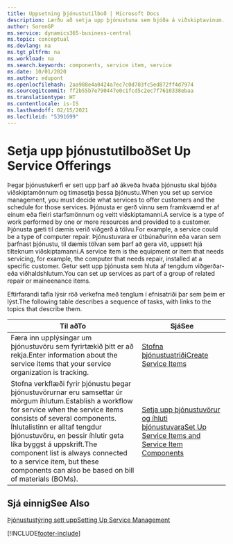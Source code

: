 ```yaml
---
title: Uppsetning þjónustutilboð | Microsoft Docs
description: Lærðu að setja upp þjónustuna sem bjóða á viðskiptavinum.
author: SorenGP
ms.service: dynamics365-business-central
ms.topic: conceptual
ms.devlang: na
ms.tgt_pltfrm: na
ms.workload: na
ms.search.keywords: components, service item, service
ms.date: 10/01/2020
ms.author: edupont
ms.openlocfilehash: 2aa988e4a0424a7ec7c0d703fc5ed872ff4d7974
ms.sourcegitcommit: ff2b55b7e790447e0c1fcd5c2ec7f7610338ebaa
ms.translationtype: HT
ms.contentlocale: is-IS
ms.lasthandoff: 02/15/2021
ms.locfileid: "5391699"
---
```

# <a name="set-up-service-offerings"></a><span data-ttu-id="e3be1-103">Setja upp þjónustutilboð</span><span class="sxs-lookup"><span data-stu-id="e3be1-103">Set Up Service Offerings</span></span>
<span data-ttu-id="e3be1-104">Þegar þjónustukerfi er sett upp þarf að ákveða hvaða þjónustu skal bjóða viðskiptamönnum og tímasetja þessa þjónustu.</span><span class="sxs-lookup"><span data-stu-id="e3be1-104">When you set up service management, you must decide what services to offer customers and the schedule for those services.</span></span> <span data-ttu-id="e3be1-105">Þjónusta er gerð vinnu sem framkvæmd er af einum eða fleiri starfsmönnum og veitt viðskiptamanni.</span><span class="sxs-lookup"><span data-stu-id="e3be1-105">A service is a type of work performed by one or more resources and provided to a customer.</span></span> <span data-ttu-id="e3be1-106">Þjónusta gæti til dæmis verið viðgerð á tölvu.</span><span class="sxs-lookup"><span data-stu-id="e3be1-106">For example, a service could be a type of computer repair.</span></span> <span data-ttu-id="e3be1-107">Þjónustuvara er útbúnaðurinn eða varan sem þarfnast þjónustu, til dæmis tölvan sem þarf að gera við, uppsett hjá tilteknum viðskiptamanni.</span><span class="sxs-lookup"><span data-stu-id="e3be1-107">A service item is the equipment or item that needs servicing, for example, the computer that needs repair, installed at a specific customer.</span></span> <span data-ttu-id="e3be1-108">Getur sett upp þjónusta sem hluta af tengdum viðgerðar- eða viðhaldshlutum.</span><span class="sxs-lookup"><span data-stu-id="e3be1-108">You can set up services as part of a group of related repair or maineenance items.</span></span>  
  
<span data-ttu-id="e3be1-109">Eftirfarandi tafla lýsir röð verkefna með tenglum í efnisatriði þar sem þeim er lýst.</span><span class="sxs-lookup"><span data-stu-id="e3be1-109">The following table describes a sequence of tasks, with links to the topics that describe them.</span></span>  
  
|<span data-ttu-id="e3be1-110">**Til að**</span><span class="sxs-lookup"><span data-stu-id="e3be1-110">**To**</span></span>|<span data-ttu-id="e3be1-111">**Sjá**</span><span class="sxs-lookup"><span data-stu-id="e3be1-111">**See**</span></span>|  
|------------|-------------|  
|<span data-ttu-id="e3be1-112">Færa inn upplýsingar um þjónustuvöru sem fyrirtækið þitt er að rekja.</span><span class="sxs-lookup"><span data-stu-id="e3be1-112">Enter information about the service items that your service organization is tracking.</span></span>|[<span data-ttu-id="e3be1-113">Stofna þjónustuatriði</span><span class="sxs-lookup"><span data-stu-id="e3be1-113">Create Service Items</span></span>](service-how-to-create-service-items.md)|  
|<span data-ttu-id="e3be1-114">Stofna verkflæði fyrir þjónustu þegar þjónustuvörurnar eru samsettar úr mörgum íhlutum.</span><span class="sxs-lookup"><span data-stu-id="e3be1-114">Establish a workflow for service when the service items consists of several components.</span></span> <span data-ttu-id="e3be1-115">Íhlutalistinn er alltaf tengdur þjónustuvöru, en þessir íhlutir geta líka byggst á uppskrift.</span><span class="sxs-lookup"><span data-stu-id="e3be1-115">The component list is always connected to a service item, but these components can also be based on bill of materials (BOMs).</span></span>|[<span data-ttu-id="e3be1-116">Setja upp þjónustuvörur og íhluti þjónustuvara</span><span class="sxs-lookup"><span data-stu-id="e3be1-116">Set Up Service Items and Service Item Components</span></span>](service-how-setup-service-items.md)|  
  
## <a name="see-also"></a><span data-ttu-id="e3be1-117">Sjá einnig</span><span class="sxs-lookup"><span data-stu-id="e3be1-117">See Also</span></span>  
[<span data-ttu-id="e3be1-118">Þjónustustýring sett upp</span><span class="sxs-lookup"><span data-stu-id="e3be1-118">Setting Up Service Management</span></span>](service-setup-service.md)   

[!INCLUDE[footer-include](includes/footer-banner.md)]
